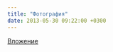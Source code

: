 ```yaml
---
title: "Фотография"
date: 2013-05-30 09:22:00 +0300
---
```



[Вложение](https://vk.com/photo41076938_304644362)
